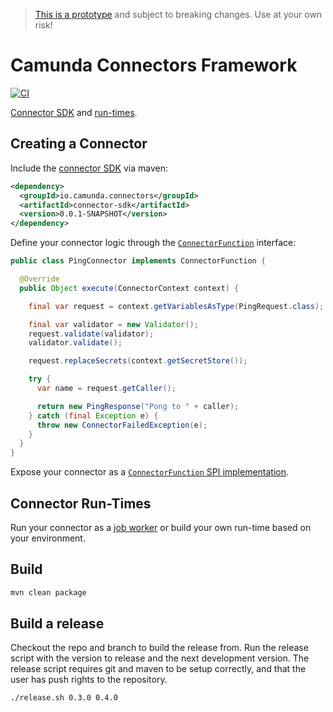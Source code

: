 > [This is a prototype](https://github.com/camunda/cloud-connectors/issues/36#issuecomment-1170444587) and subject to breaking changes. Use at your own risk!

# Camunda Connectors Framework

[![CI](https://github.com/camunda/connectors-framework/actions/workflows/CI.yml/badge.svg)](https://github.com/camunda/connectors-framework/actions/workflows/CI.yml)

[Connector SDK](#create-a-connector) and [run-times](#connector-run-times).


## Creating a Connector

Include the [connector SDK](./connector-sdk) via maven: 

```xml
<dependency>
  <groupId>io.camunda.connectors</groupId>
  <artifactId>connector-sdk</artifactId>
  <version>0.0.1-SNAPSHOT</version>
</dependency>
```

Define your connector logic through the [`ConnectorFunction`](https://github.com/camunda/connectors-framework/blob/main/connector-sdk/src/main/java/io/camunda/connector/sdk/ConnectorFunction.java) interface:

```java
public class PingConnector implements ConnectorFunction {

  @Override
  public Object execute(ConnectorContext context) {

    final var request = context.getVariablesAsType(PingRequest.class);

    final var validator = new Validator();
    request.validate(validator);
    validator.validate();

    request.replaceSecrets(context.getSecretStore());

    try {
      var name = request.getCaller();

      return new PingResponse("Pong to " + caller);
    } catch (final Exception e) {
      throw new ConnectorFailedException(e);
    }
  }
}
```

Expose your connector as a [`ConnectorFunction` SPI implementation](https://docs.oracle.com/javase/8/docs/api/java/util/ServiceLoader.html).

## Connector Run-Times

Run your connector as a [job worker](https://github.com/camunda/connectors-framework/tree/main/connector-runtime-job-worker#readme) or build your own run-time based on your environment.


## Build

```bash
mvn clean package
```

## Build a release

Checkout the repo and branch to build the release from. Run the release script with the version to release and the next
development version. The release script requires git and maven to be setup correctly, and that the user has push rights
to the repository.

```bash
./release.sh 0.3.0 0.4.0
```
